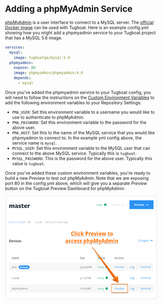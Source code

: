 # Adding a phpMyAdmin Service

[phpMyAdmin](https://www.phpmyadmin.net/) is a user interface to connect to a
MySQL server. The [official Docker image](https://hub.docker.com/r/phpmyadmin/phpmyadmin)
can be used with Tugboat. Here is an example config.yml showing how you might
add a phpmyadmin service to your Tugboat project that has a MySQL 5.6 image.

```yaml
services:
  mysql:
    image: tugboatqa/mysql:5.6
  phpmyadmin:
    expose: 80
    image: phpmyadmin/phpmyadmin:4.8
    depends:
      - mysql
```

Once you've added the phpmyadmin service to your Tugboat config, you will need
to follow the instructions on the [Custom Environment Variables](../../advanced/custom-environment-variables/index.md)
to add the following environment variables to your Repository Settings:

- `PMA_USER`: Set this environment variable to a username you would like to use to authenticate to phpMyAdmin.
- `PMA_PASSWORD`: Set this environment variable to the password for the above user.
- `PMA_HOST`: Set this to the name of the MySQL service that you would like phpmyadmin to connect to. In the example yml config above, the service name is `mysql`.
- `MYSQL_USER`: Set this environment variable to the MySQL user that can connect to the above MySQL service. Typically this is `tugboat`.
- `MYSQL_PASSWORD`: This is the password for the above user. Typically this value is `tugboat`.

Once you've added these custom environment variables, you're ready to build a
new Preview to test out phpMyAdmin. Note that we are exposing port 80 in the
config.yml above, which will give you a separate *Preview* button on the Tugboat
Preview Dashboard for phpMyAdmin:

![Click Preview to access phpMyAdmin](_images/preview.png)
